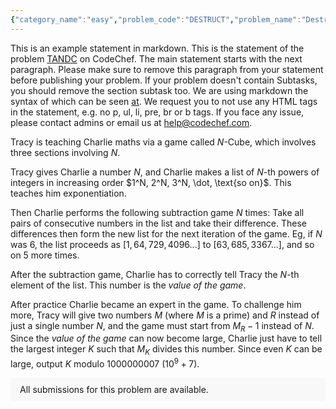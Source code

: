 ```yaml
---
{"category_name":"easy","problem_code":"DESTRUCT","problem_name":"Destructive Nim","problemComponents":{"constraints":"- $1 \\leq T \\leq 200$\n- $1 \\leq N \\leq 10^3$\n- $1 \\leq A_i \\leq 10^9$\n","constraintsState":true,"subtasks":"- 30 points : $1 \\leq R \\leq 10000$\n- 70 points : $1 \\leq R \\leq 10^9$\n","subtasksState":false,"inputFormat":"- The first line contains $T$ - the number of test cases. Then the test cases follow.\n- The first line of each test case contains an integer $N$ - the number of piles.\n- The second line of each test case contains $N$ space separated integers $A_1, A_2, \\dots, A_N$, where $A_i$ denotes the number of stones in the $i^{th}$ pile.","inputFormatState":true,"outputFormat":"For each test case, output on one line `Utkarsh` if Utkarsh wins the game, else output `Ashish`.\n\nYou may print each character of the string in uppercase or lowercase (for example, the strings `Utkarsh`, `utkarsh`, `UTKARSH` and `uTkArSh` will all be treated as identical).","outputFormatState":true,"sampleTestCases":{"0":{"id":1,"input":"3\n1\n10\n4\n1 1 1 1\n3\n3 3 1\n","output":"Utkarsh\nAshish\nAshish\n","explanation":"- **Test case $1$:** Since there is only $1$ pile, Ashish can choose only that pile for Utkarsh and he will remove all the stones from that pile and thus win the game.\n- **Test case $2$:** No matter which player choose which pile, the game will run for exactly $4$ turns and thus Ashish will win the game.","isDeleted":false}}},"video_editorial_url":"https://youtu.be/LSNDINdFQYc","languages_supported":{"0":"CPP14","1":"C","2":"JAVA","3":"PYTH 3.6","4":"CPP17","5":"PYTH","6":"PYP3","7":"CS2","8":"ADA","9":"PYPY","10":"TEXT","11":"PAS fpc","12":"NODEJS","13":"RUBY","14":"PHP","15":"GO","16":"HASK","17":"TCL","18":"PERL","19":"SCALA","20":"LUA","21":"kotlin","22":"BASH","23":"JS","24":"LISP sbcl","25":"rust","26":"PAS gpc","27":"BF","28":"CLOJ","29":"R","30":"D","31":"CAML","32":"FORT","33":"ASM","34":"swift","35":"FS","36":"WSPC","37":"LISP clisp","38":"SQL","39":"SCM guile","40":"PERL6","41":"ERL","42":"CLPS","43":"ICK","44":"NICE","45":"PRLG","46":"ICON","47":"COB","48":"SCM chicken","49":"PIKE","50":"SCM qobi","51":"ST","52":"SQLQ","53":"NEM"},"max_timelimit":2,"source_sizelimit":50000,"problem_author":"utkarsh_25dec","problem_tester":"aryanc403","date_added":"11-12-2021","tags":{"0":"cook136","1":"easy","2":"utkarsh_25dec"},"problem_difficulty_level":"Unavailable","best_tag":"","editorial_url":"https://discuss.codechef.com/problems/DESTRUCT","time":{"view_start_date":1639933200,"submit_start_date":1639933200,"visible_start_date":1639933200,"end_date":1735669800},"is_direct_submittable":false,"problemDiscussURL":"https://discuss.codechef.com/search?q=DESTRUCT","is_proctored":false,"visitedContests":{},"layout":"problem"}
---
```

This is an example statement in markdown. This is the statement of the problem [TANDC](https://codechef.com/problems/TANDC) on CodeChef. The main statement starts with the next paragraph. Please make sure to remove this paragraph from your statement before publishing your problem. If your problem doesn't contain Subtasks, you should remove the section subtask too. We are using markdown the syntax of which can be seen [at](https://github.com/showdownjs/showdown/wiki/Showdown's-Markdown-syntax). We request you to not use any HTML tags in the statement, e.g. no p, ul, li, pre, br or b tags. If you face any issue, please contact admins or email us at help@codechef.com.

Tracy is teaching Charlie maths via a game called $N$-Cube, which involves three sections involving $N$.

Tracy gives Charlie a number $N$, and Charlie makes a list of $N$-th powers of integers in increasing order $1^N, 2^N, 3^N, \dot, \text{so on}$. This teaches him exponentiation.

Then Charlie performs the following subtraction game $N$ times: Take all pairs of consecutive numbers in the list and take their difference. These differences then form the new list for the next iteration of the game. Eg, if $N$ was 6, the list proceeds as $[1, 64, 729, 4096 ... ]$ to $[63, 685, 3367 ...]$, and so on $5$ more times.

After the subtraction game, Charlie has to correctly tell Tracy the $N$-th element of the list. This number is the *value of the game*.

After practice Charlie became an expert in the game. To challenge him more, Tracy will give two numbers $M$ (where $M$ is a prime) and $R$ instead of just a single number $N$, and the game must start from $M_R - 1$ instead of $N$. Since the *value of the game* can now become large, Charlie just have to tell the largest integer $K$ such that $M_K$ divides this number. Since even $K$ can be large, output $K$ modulo 1000000007 ($10^9 + 7$).

<aside style='background: #f8f8f8;padding: 10px 15px;'><div>All submissions for this problem are available.</div></aside>